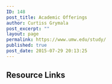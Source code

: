 ```yaml
---
ID: 148
post_title: Academic Offerings
author: Curtiss Grymala
post_excerpt: ""
layout: page
permalink: https://www.umw.edu/study/
published: true
post_date: 2015-07-29 20:13:25
---
```


<!-- Types Custom Fields: -->

<!-- resource-links -->
<h2>Resource Links</h2>
<!-- End resource-links -->

<!-- End Types Custom Fields -->
